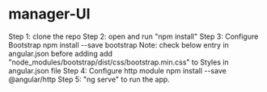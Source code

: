 # manager-UI

Step 1: clone the repo
Step 2: open and run "npm install"
Step 3: Configure Bootstrap
  npm install --save bootstrap
  Note: check below entry in angular.json before adding
  add "node_modules/bootstrap/dist/css/bootstrap.min.css" to Styles in angular.json file
Step 4: Configure http module
  npm install --save @angular/http
Step 5: "ng serve" to run the app.
